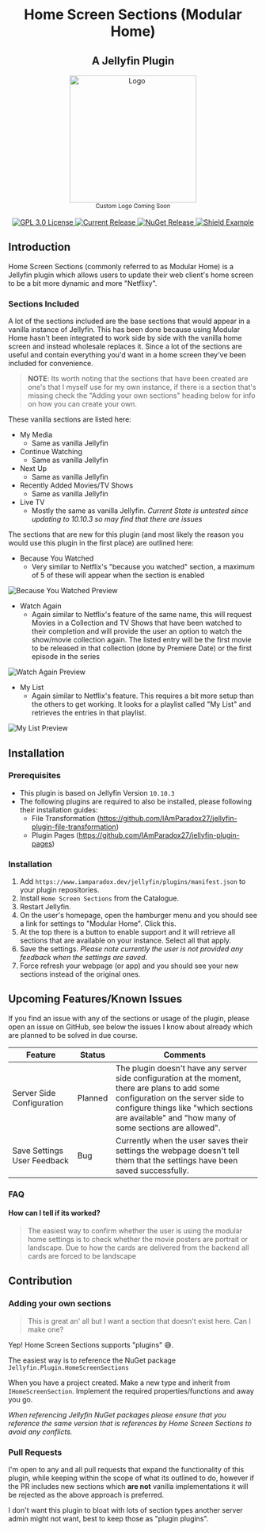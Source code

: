<h1 align="center">Home Screen Sections (Modular Home)</h1>
<h2 align="center">A Jellyfin Plugin</h2>
<p align="center">
	<img alt="Logo" width="256" height="256" src="https://camo.githubusercontent.com/ab4b1ec289bed0a0ac8dd2828c41b695dbfeaad8c82596339f09ce23b30d3eb3/68747470733a2f2f63646e2e6a7364656c6976722e6e65742f67682f73656c666873742f69636f6e732f776562702f6a656c6c7966696e2e77656270" />
	<br />
	<sub>Custom Logo Coming Soon</sub>
	<br />
	<br />
	<a href="https://github.com/IAmParadox27/jellyfin-plugin-home-sections">
		<img alt="GPL 3.0 License" src="https://img.shields.io/github/license/IAmParadox27/jellyfin-plugin-home-sections.svg" />
	</a>
	<a href="https://github.com/IAmParadox27/jellyfin-plugin-home-sections/releases">
		<img alt="Current Release" src="https://img.shields.io/github/release/IAmParadox27/jellyfin-plugin-home-sections.svg" />
	</a>
	<a href="https://www.nuget.org/packages/Jellyfin.Plugin.HomeScreenSections">
		<img alt="NuGet Release" src="https://img.shields.io/nuget/v/Jellyfin.Plugin.HomeScreenSections" />
	</a>
	  <a href="https://www.nuget.org/packages/Jellyfin.Plugin.Referenceable/1.1.0">
	    <img alt="Shield Example" src="https://img.shields.io/badge/JF%20Referenceable-v1.1.0-blue" /> 
	  </a>
</p>

## Introduction
Home Screen Sections (commonly referred to as Modular Home) is a Jellyfin plugin which allows users to update their web client's home screen to be a bit more dynamic and more "Netflixy".

### Sections Included
A lot of the sections included are the base sections that would appear in a vanilla instance of Jellyfin. This has been done because using Modular Home hasn't been integrated to work side by side with the vanilla home screen and instead wholesale replaces it. Since a lot of the sections are useful and contain everything you'd want in a home screen they've been included for convenience.

> **NOTE**: Its worth noting that the sections that have been created are one's that I myself use for my own instance, if there is a section that's missing check the "Adding your own sections" heading below for info on how you can create your own.

These vanilla sections are listed here:

- My Media
	- Same as vanilla Jellyfin
- Continue Watching
	- Same as vanilla Jellyfin
- Next Up
	- Same as vanilla Jellyfin
- Recently Added Movies/TV Shows
	- Same as vanilla Jellyfin
- Live TV
	- Mostly the same as vanilla Jellyfin. _Current State is untested since updating to 10.10.3 so may find that there are issues_

The sections that are new for this plugin (and most likely the reason you would use this plugin in the first place) are outlined here:

- Because You Watched
	- Very similar to Netflix's "because you watched" section, a maximum of 5 of these will appear when the section is enabled
<img src="https://raw.githubusercontent.com/IAmParadox27/jellyfin-plugin-home-sections/refs/heads/main/screenshots/because-you-watched.png" alt="Because You Watched Preview" />

- Watch Again
	- Again similar to Netflix's feature of the same name, this will request Movies in a Collection and TV Shows that have been watched to their completion and will provide the user an option to watch the show/movie collection again. The listed entry will be the first movie to be released in that collection (done by Premiere Date) or the first episode in the series
<img src="https://raw.githubusercontent.com/IAmParadox27/jellyfin-plugin-home-sections/refs/heads/main/screenshots/watch-again.png" alt="Watch Again Preview" />

- My List
	- Again similar to Netflix's feature. This requires a bit more setup than the others to get working. It looks for a playlist called "My List" and retrieves the entries in that playlist.
<img src="https://raw.githubusercontent.com/IAmParadox27/jellyfin-plugin-home-sections/refs/heads/main/screenshots/my-list.png" alt="My List Preview" />

## Installation

### Prerequisites
- This plugin is based on Jellyfin Version `10.10.3`
- The following plugins are required to also be installed, please following their installation guides:
  - File Transformation (https://github.com/IAmParadox27/jellyfin-plugin-file-transformation)
  - Plugin Pages (https://github.com/IAmParadox27/jellyfin-plugin-pages)
### Installation
1. Add `https://www.iamparadox.dev/jellyfin/plugins/manifest.json` to your plugin repositories.
2. Install `Home Screen Sections` from the Catalogue.
3. Restart Jellyfin.
4. On the user's homepage, open the hamburger menu and you should see a link for settings to "Modular Home". Click this.
5. At the top there is a button to enable support and it will retrieve all sections that are available on your instance. Select all that apply.
6. Save the settings. _Please note currently the user is not provided any feedback when the settings are saved_.
7. Force refresh your webpage (or app) and you should see your new sections instead of the original ones.
## Upcoming Features/Known Issues
If you find an issue with any of the sections or usage of the plugin, please open an issue on GitHub, see below the issues I know about already which are planned to be solved in due course.

| Feature                     | Status  | Comments                                                                                                                                                                                                                               |
| --------------------------- | ------- | -------------------------------------------------------------------------------------------------------------------------------------------------------------------------------------------------------------------------------------- |
| Server Side Configuration   | Planned | The plugin doesn't have any server side configuration at the moment, there are plans to add some configuration on the server side to configure things like "which sections are available" and "how many of some sections are allowed". |
| Save Settings User Feedback | Bug     | Currently when the user saves their settings the webpage doesn't tell them that the settings have been saved successfully.                                                                                                             |
### FAQ

#### How can I tell if its worked?

> The easiest way to confirm whether the user is using the modular home settings is to check whether the movie posters are portrait or landscape. Due to how the cards are delivered from the backend all cards are forced to be landscape
## Contribution
### Adding your own sections
> This is great an' all but I want a section that doesn't exist here. Can I make one?

Yep! Home Screen Sections supports "plugins" 😅. 

The easiest way is to reference the NuGet package `Jellyfin.Plugin.HomeScreenSections`

When you have a project created. Make a new type and inherit from `IHomeScreenSection`. Implement the required properties/functions and away you go. 

_When referencing Jellyfin NuGet packages please ensure that you reference the same version that is references by Home Screen Sections to avoid any conflicts._

### Pull Requests
I'm open to any and all pull requests that expand the functionality of this plugin, while keeping within the scope of what its outlined to do, however if the PR includes new sections which **are not** vanilla implementations it will be rejected as the above approach is preferred.

I don't want this plugin to bloat with lots of section types another server admin might not want, best to keep those as "plugin plugins".
